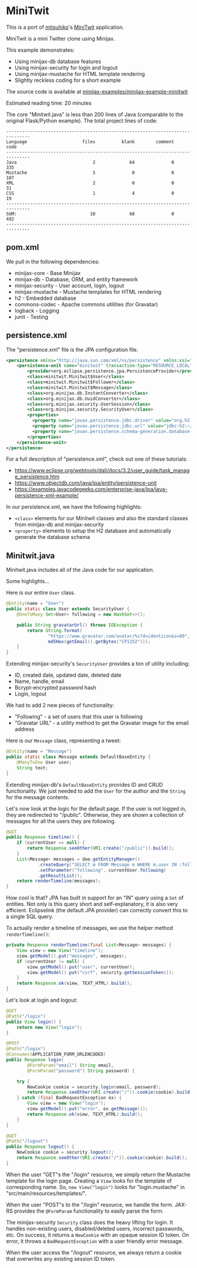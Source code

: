 
MiniTwit
========

This is a port of [mitsuhiko](https://github.com/mitsuhiko)'s [MiniTwit](https://github.com/pallets/flask/tree/master/examples/minitwit) application.

MiniTwit is a mini Twitter clone using Minijax.

This example demonstrates:

* Using minijax-db database features
* Using minijax-security for login and logout
* Using minijax-mustache for HTML template rendering
* Slightly reckless coding for a short example

The source code is available at [minijax-examples/minijax-example-minitwit](https://github.com/minijax/minijax/tree/master/minijax-examples/minijax-example-minitwit)

Estimated reading time: 20 minutes

The core "Minitwit.java" is less than 200 lines of Java (comparable to the original Flask/Python example).  The total project lines of code:

```
-------------------------------------------------------------------------------
Language                     files          blank        comment           code
-------------------------------------------------------------------------------
Java                             2             64              0            335
Mustache                         5              0              0            107
XML                              2              0              0             31
CSS                              1              4              0             19
-------------------------------------------------------------------------------
SUM:                            10             68              0            492
-------------------------------------------------------------------------------
```

pom.xml
-------

We pull in the following dependencies:
* minijax-core - Base Minijax
* minijax-db - Database, ORM, and entity framework
* minijax-security - User account, login, logout
* minijax-mustache - Mustache templates for HTML rendering
* h2 - Embedded database
* commons-codec - Apache commons utilities (for Gravatar)
* logback - Logging
* junit - Testing

persistence.xml
---------------

The "persistence.xml" file is the JPA configuration file.

```xml
<persistence xmlns="http://java.sun.com/xml/ns/persistence" xmlns:xsi="http://www.w3.org/2001/XMLSchema-instance" xsi:schemaLocation="http://java.sun.com/xml/ns/persistence http://java.sun.com/xml/ns/persistence/persistence_2_0.xsd" version="2.0">
    <persistence-unit name="minitwit" transaction-type="RESOURCE_LOCAL">
        <provider>org.eclipse.persistence.jpa.PersistenceProvider</provider>
        <class>minitwit.Minitwit$User</class>
        <class>minitwit.Minitwit$Follower</class>
        <class>minitwit.Minitwit$Message</class>
        <class>org.minijax.db.InstantConverter</class>
        <class>org.minijax.db.UuidConverter</class>
        <class>org.minijax.security.UserSession</class>
        <class>org.minijax.security.SecurityUser</class>
        <properties>
          <property name="javax.persistence.jdbc.driver" value="org.h2.Driver"/>
          <property name="javax.persistence.jdbc.url" value="jdbc:h2:~/.minijax/minitwit"/>
          <property name="javax.persistence.schema-generation.database.action" value="create" />
        </properties>
    </persistence-unit>
</persistence>
```

For a full description of "persistence.xml", check out one of these tutorials:
* <https://www.eclipse.org/webtools/dali/docs/3.2/user_guide/task_manage_persistence.htm>
* <https://www.objectdb.com/java/jpa/entity/persistence-unit>
* <https://examples.javacodegeeks.com/enterprise-java/jpa/java-persistence-xml-example/>

In our persistence.xml, we have the following highlights:
* `<class>` elements for our Minitwit classes and also the standard classes from minijax-db and minijax-security
* `<property>` elements to setup the H2 database and automatically generate the database schema

Minitwit.java
-------------

Minitwit.java includes all of the Java code for our application.

Some highlights...

Here is our entire `User` class.

```java
@Entity(name = "User")
public static class User extends SecurityUser {
    @OneToMany Set<User> following = new HashSet<>();

    public String gravatarUrl() throws IOException {
        return String.format(
                "https://www.gravatar.com/avatar/%s?d=identicon&s=80",
                md5Hex(getEmail().getBytes("CP1252")));
    }
}
```

Extending minijax-security's `SecurityUser` provides a ton of utility including:
* ID, created date, updated date, deleted date
* Name, handle, email
* Bcrypt-encrypted password hash
* Login, logout

We had to add 2 new pieces of functionality:
* "Following" - a set of users that this user is following
* "Gravatar URL" - a utility method to get the Gravatar image for the email address 

Here is our `Message` class, representing a tweet:

```java
@Entity(name = "Message")
public static class Message extends DefaultBaseEntity {
    @ManyToOne User user;
    String text;
}
```

Extending minijax-db's `DefaultBaseEntity` provides ID and CRUD functionality.  We just needed to add the `User` for the author and the `String` for the message contents.

Let's now look at the logic for the default page.  If the user is not logged in, they are redirected to "/public".  Otherwise, they are shown a collection of messages for all the users they are following.

```java
@GET
public Response timeline() {
    if (currentUser == null) {
        return Response.seeOther(URI.create("/public")).build();
    }
    List<Message> messages = dao.getEntityManager()
            .createQuery("SELECT m FROM Message m WHERE m.user IN :following ORDER BY m.id DESC", Message.class)
            .setParameter("following", currentUser.following)
            .getResultList();
    return renderTimeline(messages);
}
```

How cool is that?  JPA has built in support for an "IN" query using a `Set` of entities.  Not only is this query short and self-explanatory, it is also very efficient.  Eclipselink (the default JPA provider) can correctly convert this to a single SQL query.

To actually render a timeline of messages, we use the helper method `renderTimeline()`:

```java
private Response renderTimeline(final List<Message> messages) {
    View view = new View("timeline");
    view.getModel().put("messages", messages);
    if (currentUser != null) {
        view.getModel().put("user", currentUser);
        view.getModel().put("csrf", security.getSessionToken());
    }
    return Response.ok(view, TEXT_HTML).build();
}
```

Let's look at login and logout:

```java
@GET
@Path("/login")
public View login() {
    return new View("login");
}

@POST
@Path("/login")
@Consumes(APPLICATION_FORM_URLENCODED)
public Response login(
        @FormParam("email") String email,
        @FormParam("password") String password) {

    try {
        NewCookie cookie = security.login(email, password);
        return Response.seeOther(URI.create("/")).cookie(cookie).build();
    } catch (final BadRequestException ex) {
        View view = new View("login");
        view.getModel().put("error", ex.getMessage());
        return Response.ok(view, TEXT_HTML).build();
    }
}

@GET
@Path("/logout")
public Response logout() {
    NewCookie cookie = security.logout();
    return Response.seeOther(URI.create("/")).cookie(cookie).build();
}
```

When the user "GET"s the "/login" resource, we simply return the Mustache template for the login page.  Creating a `View` looks for the template of corresponding name.  So, `new View("login")` looks for "login.mustache" in "src/main/resources/templates/".

When the user "POST"s to the "/login" resource, we handle the form.  JAX-RS provides the `@FormParam` functionality to easily parse the form.

The minijax-security `Security` class does the heavy lifting for login.  It handles non-existing users, disabled/deleted users, incorrect passwords, etc.  On success, it returns a `NewCookie` with an opaque session ID token.  On error, it throws a `BadRequestException` with a user friendly error message.

When the user access the "/logout" resource, we always return a cookie that overwrites any existing session ID token.
